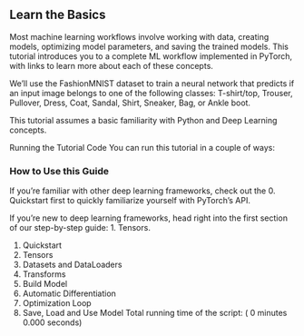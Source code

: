 ## Learn the Basics

Most machine learning workflows involve working with data, creating models, optimizing model parameters, and saving the trained models. This tutorial introduces you to a complete ML workflow implemented in PyTorch, with links to learn more about each of these concepts.

We’ll use the FashionMNIST dataset to train a neural network that predicts if an input image belongs to one of the following classes: T-shirt/top, Trouser, Pullover, Dress, Coat, Sandal, Shirt, Sneaker, Bag, or Ankle boot.

This tutorial assumes a basic familiarity with Python and Deep Learning concepts.

Running the Tutorial Code
You can run this tutorial in a couple of ways:

### How to Use this Guide

If you’re familiar with other deep learning frameworks, check out the 0. Quickstart first to quickly familiarize yourself with PyTorch’s API.

If you’re new to deep learning frameworks, head right into the first section of our step-by-step guide: 1. Tensors.

1. Quickstart
2. Tensors
3. Datasets and DataLoaders
4. Transforms
5. Build Model
6. Automatic Differentiation
7. Optimization Loop
8. Save, Load and Use Model
Total running time of the script: ( 0 minutes 0.000 seconds)